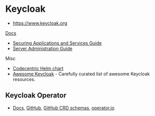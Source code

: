 # Keycloak

* <https://www.keycloak.org>

[Docs](https://www.keycloak.org/docs/)

* [Securing Applications and Services Guide](https://www.keycloak.org/docs/latest/securing_apps/)
* [Server Administration Guide](https://www.keycloak.org/docs/latest/server_admin/)

Misc
* [Codecentric Helm chart](https://github.com/codecentric/helm-charts/blob/master/charts/keycloak/README.md#providing-a-custom-theme)
* [Awesome Keycloak](https://github.com/thomasdarimont/awesome-keycloak) - Carefully curated list of awesome Keycloak resources.

## Keycloak Operator

* [Docs](https://www.keycloak.org/docs/latest/server_installation/#_operator), [GitHub](https://github.com/keycloak/keycloak-operator), [GitHub CRD schemas](https://github.com/keycloak/keycloak-operator/tree/master/deploy/crds), [operator.io](https://operatorhub.io/operator/keycloak-operator)